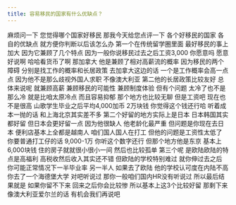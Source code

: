 ```yaml
---
title: 容易移民的国家有什么优缺点？
---
```

麻烦问一下
您觉得哪个国家好移民
那我今天给您点评一下
各个好移民的国家
各自的优缺点
就方便你判断以后该怎么办
第一个在传统留学圈里面
最好移民的事上加大
因为它兼顾了几个特点
因为一般你说移民过去之后工资3,000
你愿意吗
愿意好说啊
哈哈看货币了啊
那加拿大
他是兼顾了相对高薪流的概率
因为移民的两个障碍
分别是找工作的概率和长居政策
去加拿大这边的话
一个是工作概率会高一点点
因为他不是那么歧视外国人求职
不像澳大利亚
第二他的长居政策比较友好
总体来说呢
就兼顾高薪
兼顾移民的可能性
兼顾制度体验
但有个问题
太冷了也不是那么冷
就是比咱太原冷点
而且容易抑郁
那个地方也比较无聊
但是工资吧
现在也不是很高
山歌学生毕业之后平均4,000加币
2万块钱
你觉得这个钱还行哈
听着成本一抛的话
和上海北京其实差不多
第二个好留的地方实际上是日本
日本韩国其实都好留
但日本会更好留一点
因为他很缺人
他老龄化最严重
但问题是你现在去日本
便利店基本上全都是越南人
咱们国人国人在打工
但他的问题是工资性太低了
你要普通打工仔的话 9,000-1万
你听这个数字还行
但那个地方他是东京
基本上6,000块钱
住的房子就就很小很小一间
然后也比较孤单
第三个呢
是欧陆欧陆的特点是高福利
高税收然后收入其实还不错
但欧陆的学校特别难过
就你伸过去之后
你可能正常情况下一半毕业率
另一半人
如果去了欧陆
他的学校认可度在内陆不高
你去了一个海德堡大学
对吧听说过
那你一般咱们国内HR没有听说过
所以最后结果就是
如果你留不下来
回来之后你会比较惨
所以基本上这3个比较好留
那剩下来像澳大利亚爱尔兰的话
有机会我们再说吧

